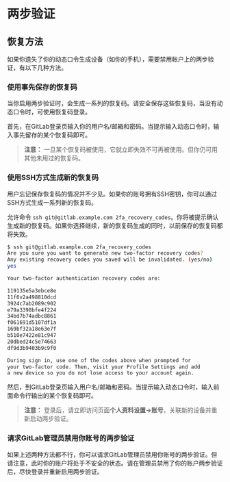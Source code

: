 # 两步验证

## 恢复方法

如果你遗失了你的动态口令生成设备（如你的手机），需要禁用帐户上的两步验证，有以下几种方法。

### 使用事先保存的恢复码

当你启用两步验证时，会生成一系列的恢复码。请安全保存这些恢复码，当没有动态口令时，可使用恢复码登录。

首先，在GitLab登录页输入你的用户名/邮箱和密码。当提示输入动态口令时，输入事先留存的某个恢复码即可。

> **注意：** 一旦某个恢复码被使用，它就立即失效不可再被使用。但你仍可用其他未用过的恢复码。

### 使用SSH方式生成新的恢复码

用户忘记保存恢复码的情况并不少见。如果你的账号拥有SSH密钥，你可以通过SSH方式生成一系列新的恢复码。

允许命令 `ssh git@gitlab.example.com 2fa_recovery_codes`。你将被提示确认生成新的恢复码。如果你选择继续，新的恢复码生成的同时，以前保存的恢复码都将失效。

```bash
$ ssh git@gitlab.example.com 2fa_recovery_codes
Are you sure you want to generate new two-factor recovery codes?
Any existing recovery codes you saved will be invalidated. (yes/no)
yes

Your two-factor authentication recovery codes are:

119135e5a3ebce8e
11f6v2a498810dcd
3924c7ab2089c902
e79a3398bfe4f224
34bd7b74adbc8861
f061691d5107df1a
169bf32a18e63e7f
b510e7422e81c947
20dbed24c5e74663
df9d3b9403b9c9f0

During sign in, use one of the codes above when prompted for
your two-factor code. Then, visit your Profile Settings and add
a new device so you do not lose access to your account again.
```

然后，到GitLab登录页输入用户名/邮箱和密码。当提示输入动态口令时，输入前面命令行输出的某个恢复码即可。

> **注意：** 登录后，请立即访问页面**个人资料设置->账号**，关联新的设备并重新启动两步验证。

### 请求GitLab管理员禁用你账号的两步验证

如果上述两种方法都不行，你可以请求GitLab管理员禁用你账号的两步验证。但请注意，此时你的账户将处于不安全的状态。请在管理员禁用了你的账户两步验证后，尽快登录并重新启用两步验证。